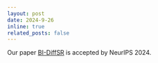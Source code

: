 ```yaml
---
layout: post
date: 2024-9-26
inline: true
related_posts: false
---
```


Our paper [BI-DiffSR](https://arxiv.org/abs/2406.05723) is accepted by NeurIPS 2024.
